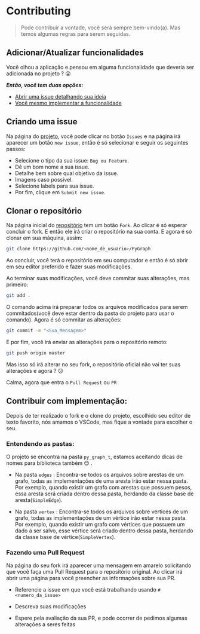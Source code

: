 # Contributing
> Pode contribuir a vontade, você será sempre bem-vindo(a). Mas temos algumas regras para serem seguidas.

## Adicionar/Atualizar funcionalidades

Você olhou a aplicação e pensou em alguma funcionalidade que deveria ser adicionada no projeto ? :open_mouth:

***Então, você tem duas opções:***

- [Abrir uma issue detalhando sua ideia](#criando-uma-issue)
- [Você mesmo implementar a funcionalidade](#contribuir-com-implementação)

## Criando uma issue

Na página do [projeto](https://github.com/Rickecr/PyGraph), você pode clicar no botão `Issues` e na página irá aparecer um botão `new issue`, então é só selecionar e seguir os seguintes passos:

- Selecione o tipo da sua issue: `Bug ou Feature`.
- Dê um bom nome a sua issue.
- Detalhe bem sobre qual objetivo da issue.
- Imagens caso possível.
- Selecione labels para sua issue.
- Por fim, clique em `Submit new issue`.

## Clonar o repositório

Na página inicial do [repositório](https://github.com/Rickecr/PyGraph) tem um botão `Fork`. Ao clicar é só esperar concluir o fork. E então ele irá criar o repositório na sua conta. E agora é só clonar em sua máquina, assim:

```sh
git clone https://github.com/<nome_de_usuario>/PyGraph
```

Ao concluir, você terá o repositório em seu computador e então é só abrir em seu editor preferido e fazer suas modificações.

Ao terminar suas modificações, você deve commitar suas alterações, mas primeiro:

```sh
git add .
```

O comando acima irá preparar todos os arquivos modificados para serem commitados(você deve estar dentro da pasta do projeto para usar o comando). Agora é só commitar as alterações:

```sh
git commit -m "<Sua_Mensagem>"
```

E por fim, você irá enviar as alterações para o repositório remoto:

```sh
git push origin master
```

Mas isso só irá alterar no seu fork, o repositório oficial não vai ter suas alterações e agora ? :confused:

Calma, agora que entra o `Pull Request` ou `PR`

## Contribuir com implementação:

Depois de ter realizado o fork e o clone do projeto, escolhido seu editor de texto favorito, nós amamos o VSCode, mas fique a vontade para escolher o seu.

### Entendendo as pastas:

O projeto se encontra na pasta `py_graph_t`, estamos aceitando dicas de nomes para biblioteca também :blush: .

- Na pasta `edges` : Encontra-se todos os arquivos sobre arestas de um grafo, todas as implementações de uma aresta irão estar nessa pasta. Por exemplo, quando existir um grafo com arestas que possuem pesos, essa aresta será criada dentro dessa pasta, herdando da classe base de aresta(`SimpleEdge`).

- Na pasta `vertex` : Encontra-se todos os arquivos sobre vértices de um grafo, todas as implementações de um vértice irão estar nessa pasta. Por exemplo, quando existir um grafo com vértices que possuem um dado a ser salvo, esse vértice será criado dentro dessa pasta, herdando da classe base de vértice(`SimpleVertex`).

### Fazendo uma Pull Request

Na página do seu fork irá aparecer uma mensagem em amarelo solicitando que você faça uma Pull Request para o repositório original. Ao clicar irá abrir uma página para você preencher as informações sobre sua PR.

- Referencie a issue em que você está trabalhando usando `#<numero_da_issue>`

- Descreva suas modificações

- Espere pela avaliação da sua PR, e pode ocorrer de pedimos algumas alterações a seres feitas



